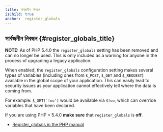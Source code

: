 ```yaml
---
title: সার্বজনীন নিবন্ধন
isChild: true
anchor:  register_globals
---
```


## সার্বজনীন নিবন্ধন {#register_globals_title}

**NOTE:** As of PHP 5.4.0 the `register_globals` setting has been removed and can no longer be used. This is only
included as a warning for anyone in the process of upgrading a legacy application.

When enabled, the `register_globals` configuration setting makes several types of variables (including ones from
`$_POST`, `$_GET` and `$_REQUEST`) available in the global scope of your application. This can easily lead to security
issues as your application cannot effectively tell where the data is coming from.

For example: `$_GET['foo']` would be available via `$foo`, which can override variables that have been declared.

If you are using PHP < 5.4.0 __make sure__ that `register_globals` is __off__.

* [Register_globals in the PHP manual](https://secure.php.net/security.globals)
